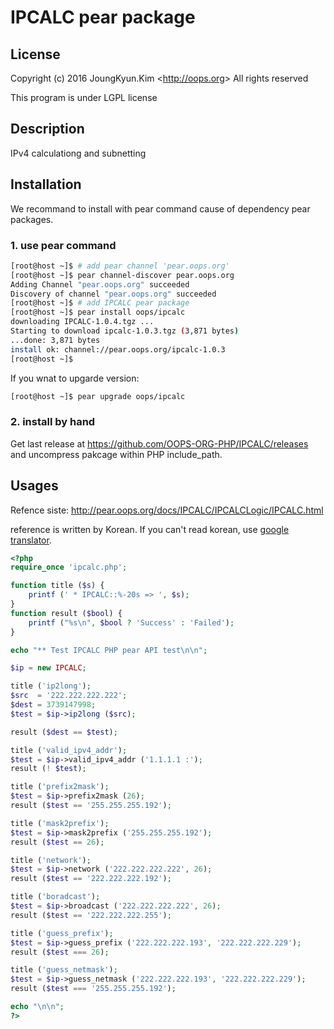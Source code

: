 # IPCALC pear package

## License

Copyright (c) 2016 JoungKyun.Kim &lt;http://oops.org&gt; All rights reserved

This program is under LGPL license

## Description

IPv4 calculationg and subnetting

## Installation

We recommand to install with pear command cause of dependency pear packages.

### 1. use pear command

```bash
[root@host ~]$ # add pear channel 'pear.oops.org'
[root@host ~]$ pear channel-discover pear.oops.org
Adding Channel "pear.oops.org" succeeded
Discovery of channel "pear.oops.org" succeeded
[root@host ~]$ # add IPCALC pear package
[root@host ~]$ pear install oops/ipcalc
downloading IPCALC-1.0.4.tgz ...
Starting to download ipcalc-1.0.3.tgz (3,871 bytes)
...done: 3,871 bytes
install ok: channel://pear.oops.org/ipcalc-1.0.3
[root@host ~]$
```

If you wnat to upgarde version:

```bash
[root@host ~]$ pear upgrade oops/ipcalc
```


### 2. install by hand

Get last release at https://github.com/OOPS-ORG-PHP/IPCALC/releases and uncompress pakcage within PHP include_path.

## Usages

Refence siste: http://pear.oops.org/docs/IPCALC/IPCALCLogic/IPCALC.html

reference is written by Korean. If you can't read korean, use [google translator](https://translate.google.com/translate?hl=ko&sl=ko&tl=en&u=http%3A%2F%2Fpear.oops.org%2Fdocs%2FIPCALC%2FIPCALCLogic%2FIPCALC.html&sandbox=1).


```php
<?php
require_once 'ipcalc.php';

function title ($s) {
	printf (' * IPCALC::%-20s => ', $s);
}
function result ($bool) {
	printf ("%s\n", $bool ? 'Success' : 'Failed');
}

echo "** Test IPCALC PHP pear API test\n\n";

$ip = new IPCALC;

title ('ip2long');
$src  = '222.222.222.222';
$dest = 3739147998;
$test = $ip->ip2long ($src);

result ($dest == $test);

title ('valid_ipv4_addr');
$test = $ip->valid_ipv4_addr ('1.1.1.1 :');
result (! $test);

title ('prefix2mask');
$test = $ip->prefix2mask (26);
result ($test == '255.255.255.192');

title ('mask2prefix');
$test = $ip->mask2prefix ('255.255.255.192');
result ($test == 26);

title ('network');
$test = $ip->network ('222.222.222.222', 26);
result ($test == '222.222.222.192');

title ('boradcast');
$test = $ip->broadcast ('222.222.222.222', 26);
result ($test == '222.222.222.255');

title ('guess_prefix');
$test = $ip->guess_prefix ('222.222.222.193', '222.222.222.229');
result ($test === 26);

title ('guess_netmask');
$test = $ip->guess_netmask ('222.222.222.193', '222.222.222.229');
result ($test === '255.255.255.192');

echo "\n\n";
?>
```
